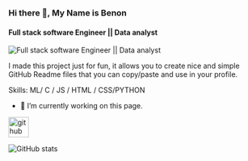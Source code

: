 ### Hi there 👋, My Name is Benon
#### Full stack software Engineer || Data analyst
![Full stack software Engineer || Data analyst](https://arturssmirnovs.github.io/github-profile-readme-generator/images/banner.png)

I made this project just for fun, it allows you to create nice and simple GitHub Readme files that you can copy/paste and use in your profile.

Skills: ML/ C / JS / HTML / CSS/PYTHON

- 🔭 I’m currently working on this page. 


[<img src='https://cdn.jsdelivr.net/npm/simple-icons@3.0.1/icons/github.svg' alt='github' height='40'>](https://github.com/Benonking)  

![GitHub stats](https://github-readme-stats.vercel.app/api?username=Benonking&show_icons=true)  


